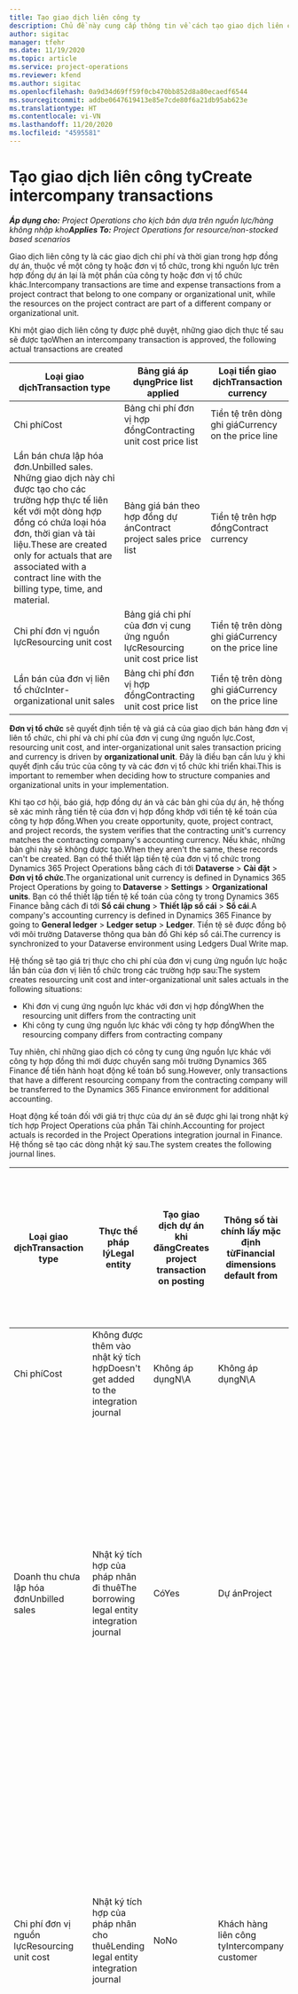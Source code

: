 ```yaml
---
title: Tạo giao dịch liên công ty
description: Chủ đề này cung cấp thông tin về cách tạo giao dịch liên công ty.
author: sigitac
manager: tfehr
ms.date: 11/19/2020
ms.topic: article
ms.service: project-operations
ms.reviewer: kfend
ms.author: sigitac
ms.openlocfilehash: 0a9d34d69ff59f0cb470bb852d8a80ecaedf6544
ms.sourcegitcommit: addbe0647619413e85e7cde80f6a21db95ab623e
ms.translationtype: HT
ms.contentlocale: vi-VN
ms.lasthandoff: 11/20/2020
ms.locfileid: "4595581"
---
```

# <a name="create-intercompany-transactions"></a><span data-ttu-id="98185-103">Tạo giao dịch liên công ty</span><span class="sxs-lookup"><span data-stu-id="98185-103">Create intercompany transactions</span></span>

<span data-ttu-id="98185-104">_**Áp dụng cho:** Project Operations cho kịch bản dựa trên nguồn lực/hàng không nhập kho_</span><span class="sxs-lookup"><span data-stu-id="98185-104">_**Applies To:** Project Operations for resource/non-stocked based scenarios_</span></span>

<span data-ttu-id="98185-105">Giao dịch liên công ty là các giao dịch chi phí và thời gian trong hợp đồng dự án, thuộc về một công ty hoặc đơn vị tổ chức, trong khi nguồn lực trên hợp đồng dự án lại là một phần của công ty hoặc đơn vị tổ chức khác.</span><span class="sxs-lookup"><span data-stu-id="98185-105">Intercompany transactions are time and expense transactions from a project contract that belong to one company or organizational unit, while the resources on the project contract are part of a different company or organizational unit.</span></span>

<span data-ttu-id="98185-106">Khi một giao dịch liên công ty được phê duyệt, những giao dịch thực tế sau sẽ được tạo</span><span class="sxs-lookup"><span data-stu-id="98185-106">When an intercompany transaction is approved, the following actual transactions are created</span></span>

| <span data-ttu-id="98185-107">**Loại giao dịch**</span><span class="sxs-lookup"><span data-stu-id="98185-107">**Transaction type**</span></span> | <span data-ttu-id="98185-108">**Bảng giá áp dụng**</span><span class="sxs-lookup"><span data-stu-id="98185-108">**Price list applied**</span></span> | <span data-ttu-id="98185-109">**Loại tiền giao dịch**</span><span class="sxs-lookup"><span data-stu-id="98185-109">**Transaction currency**</span></span> |
| --- | --- | --- |
| <span data-ttu-id="98185-110">Chi phí</span><span class="sxs-lookup"><span data-stu-id="98185-110">Cost</span></span> | <span data-ttu-id="98185-111">Bảng chi phí đơn vị hợp đồng</span><span class="sxs-lookup"><span data-stu-id="98185-111">Contracting unit cost price list</span></span> | <span data-ttu-id="98185-112">Tiền tệ trên dòng ghi giá</span><span class="sxs-lookup"><span data-stu-id="98185-112">Currency on the price line</span></span> |
| <span data-ttu-id="98185-113">Lần bán chưa lập hóa đơn.</span><span class="sxs-lookup"><span data-stu-id="98185-113">Unbilled sales.</span></span> <span data-ttu-id="98185-114">Những giao dịch này chỉ được tạo cho các trường hợp thực tế liên kết với một dòng hợp đồng có chứa loại hóa đơn, thời gian và tài liệu.</span><span class="sxs-lookup"><span data-stu-id="98185-114">These are created only for actuals that are associated with a contract line with the billing type, time, and material.</span></span> | <span data-ttu-id="98185-115">Bảng giá bán theo hợp đồng dự án</span><span class="sxs-lookup"><span data-stu-id="98185-115">Contract project sales price list</span></span> | <span data-ttu-id="98185-116">Tiền tệ trên hợp đồng</span><span class="sxs-lookup"><span data-stu-id="98185-116">Contract currency</span></span> |
| <span data-ttu-id="98185-117">Chi phí đơn vị nguồn lực</span><span class="sxs-lookup"><span data-stu-id="98185-117">Resourcing unit cost</span></span> | <span data-ttu-id="98185-118">Bảng giá chi phí của đơn vị cung ứng nguồn lực</span><span class="sxs-lookup"><span data-stu-id="98185-118">Resourcing unit cost price list</span></span> | <span data-ttu-id="98185-119">Tiền tệ trên dòng ghi giá</span><span class="sxs-lookup"><span data-stu-id="98185-119">Currency on the price line</span></span> |
| <span data-ttu-id="98185-120">Lần bán của đơn vị liên tổ chức</span><span class="sxs-lookup"><span data-stu-id="98185-120">Inter-organizational unit sales</span></span> | <span data-ttu-id="98185-121">Bảng chi phí đơn vị hợp đồng</span><span class="sxs-lookup"><span data-stu-id="98185-121">Contracting unit cost price list</span></span> | <span data-ttu-id="98185-122">Tiền tệ trên dòng ghi giá</span><span class="sxs-lookup"><span data-stu-id="98185-122">Currency on the price line</span></span> |

<span data-ttu-id="98185-123">**Đơn vị tổ chức** sẽ quyết định tiền tệ và giá cả của giao dịch bán hàng đơn vị liên tổ chức, chi phí và chi phí của đơn vị cung ứng nguồn lực.</span><span class="sxs-lookup"><span data-stu-id="98185-123">Cost, resourcing unit cost, and inter-organizational unit sales transaction pricing and currency is driven by **organizational unit**.</span></span> <span data-ttu-id="98185-124">Đây là điều bạn cần lưu ý khi quyết định cấu trúc của công ty và các đơn vị tổ chức khi triển khai.</span><span class="sxs-lookup"><span data-stu-id="98185-124">This is important to remember when deciding how to structure companies and organizational units in your implementation.</span></span>

<span data-ttu-id="98185-125">Khi tạo cơ hội, báo giá, hợp đồng dự án và các bản ghi của dự án, hệ thống sẽ xác minh rằng tiền tệ của đơn vị hợp đồng khớp với tiền tệ kế toán của công ty hợp đồng.</span><span class="sxs-lookup"><span data-stu-id="98185-125">When you create opportunity, quote, project contract, and project records, the system verifies that the contracting unit's currency matches the contracting company's accounting currency.</span></span> <span data-ttu-id="98185-126">Nếu khác, những bản ghi này sẽ không được tạo.</span><span class="sxs-lookup"><span data-stu-id="98185-126">When they aren't the same, these records can't be created.</span></span> <span data-ttu-id="98185-127">Bạn có thể thiết lập tiền tệ của đơn vị tổ chức trong Dynamics 365 Project Operations bằng cách đi tới **Dataverse** > **Cài đặt** > **Đơn vị tổ chức**.</span><span class="sxs-lookup"><span data-stu-id="98185-127">The organizational unit currency is defined in Dynamics 365 Project Operations by going to **Dataverse** > **Settings** > **Organizational units**.</span></span> <span data-ttu-id="98185-128">Bạn có thể thiết lập tiền tệ kế toán của công ty trong Dynamics 365 Finance bằng cách đi tới **Sổ cái chung** > **Thiết lập sổ cái** > **Sổ cái**.</span><span class="sxs-lookup"><span data-stu-id="98185-128">A company's accounting currency is defined in Dynamics 365 Finance by going to **General ledger** > **Ledger setup** > **Ledger**.</span></span> <span data-ttu-id="98185-129">Tiền tệ sẽ được đồng bộ với môi trường Dataverse thông qua bản đồ Ghi kép sổ cái.</span><span class="sxs-lookup"><span data-stu-id="98185-129">The currency is synchronized to your Dataverse environment using Ledgers Dual Write map.</span></span>

<span data-ttu-id="98185-130">Hệ thống sẽ tạo giá trị thực cho chi phí của đơn vị cung ứng nguồn lực hoặc lần bán của đơn vị liên tổ chức trong các trường hợp sau:</span><span class="sxs-lookup"><span data-stu-id="98185-130">The system creates resourcing unit cost and inter-organizational unit sales actuals  in the following situations:</span></span>

  - <span data-ttu-id="98185-131">Khi đơn vị cung ứng nguồn lực khác với đơn vị hợp đồng</span><span class="sxs-lookup"><span data-stu-id="98185-131">When the resourcing unit differs from the contracting unit</span></span>
  - <span data-ttu-id="98185-132">Khi công ty cung ứng nguồn lực khác với công ty hợp đồng</span><span class="sxs-lookup"><span data-stu-id="98185-132">When the resourcing company differs from contracting company</span></span>

<span data-ttu-id="98185-133">Tuy nhiên, chỉ những giao dịch có công ty cung ứng nguồn lực khác với công ty hợp đồng thì mới được chuyển sang môi trường Dynamics 365 Finance để tiến hành hoạt động kế toán bổ sung.</span><span class="sxs-lookup"><span data-stu-id="98185-133">However, only transactions that have a different resourcing company from the contracting company will be transferred to the Dynamics 365 Finance environment for additional accounting.</span></span>

<span data-ttu-id="98185-134">Hoạt động kế toán đối với giá trị thực của dự án sẽ được ghi lại trong nhật ký tích hợp Project Operations của phần Tài chính.</span><span class="sxs-lookup"><span data-stu-id="98185-134">Accounting for project actuals is recorded in the Project Operations integration journal in Finance.</span></span> <span data-ttu-id="98185-135">Hệ thống sẽ tạo các dòng nhật ký sau.</span><span class="sxs-lookup"><span data-stu-id="98185-135">The system creates the following journal lines.</span></span>

| <span data-ttu-id="98185-136">**Loại giao dịch**</span><span class="sxs-lookup"><span data-stu-id="98185-136">**Transaction type**</span></span> | <span data-ttu-id="98185-137">**Thực thể pháp lý**</span><span class="sxs-lookup"><span data-stu-id="98185-137">**Legal entity**</span></span> | <span data-ttu-id="98185-138">**Tạo giao dịch dự án khi đăng**</span><span class="sxs-lookup"><span data-stu-id="98185-138">**Creates project transaction on posting**</span></span> | <span data-ttu-id="98185-139">**Thông số tài chính lấy mặc định từ**</span><span class="sxs-lookup"><span data-stu-id="98185-139">**Financial dimensions default from**</span></span> | <span data-ttu-id="98185-140">**Nhóm thuế bán hàng thanh toán mặc định và nhóm thuế bán hàng của mặt hàng thanh toán**</span><span class="sxs-lookup"><span data-stu-id="98185-140">**Default billing sales tax group and billing item sales tax group**</span></span> |
| --- | --- | --- | --- | --- |
| <span data-ttu-id="98185-141">Chi phí</span><span class="sxs-lookup"><span data-stu-id="98185-141">Cost</span></span> | <span data-ttu-id="98185-142">Không được thêm vào nhật ký tích hợp</span><span class="sxs-lookup"><span data-stu-id="98185-142">Doesn't get added to the integration journal</span></span> | <span data-ttu-id="98185-143">Không áp dụng</span><span class="sxs-lookup"><span data-stu-id="98185-143">N\A</span></span> | <span data-ttu-id="98185-144">Không áp dụng</span><span class="sxs-lookup"><span data-stu-id="98185-144">N\A</span></span> | <span data-ttu-id="98185-145">Không áp dụng</span><span class="sxs-lookup"><span data-stu-id="98185-145">N\A</span></span> |
| <span data-ttu-id="98185-146">Doanh thu chưa lập hóa đơn</span><span class="sxs-lookup"><span data-stu-id="98185-146">Unbilled sales</span></span> | <span data-ttu-id="98185-147">Nhật ký tích hợp của pháp nhân đi thuê</span><span class="sxs-lookup"><span data-stu-id="98185-147">The borrowing legal entity integration journal</span></span> | <span data-ttu-id="98185-148">Có</span><span class="sxs-lookup"><span data-stu-id="98185-148">Yes</span></span> | <span data-ttu-id="98185-149">Dự án</span><span class="sxs-lookup"><span data-stu-id="98185-149">Project</span></span> | <span data-ttu-id="98185-150">**Nhóm thuế bán hàng thanh toán**: Dựa trên **khách hàng hợp đồng**</span><span class="sxs-lookup"><span data-stu-id="98185-150">**Billing sales tax group**: Based on the **contract customer**</span></span> <br/> <span data-ttu-id="98185-151">**Nhóm thuế bán hàng của mặt hàng thanh toán**: Lấy từ danh mục dự án của pháp nhân hiện tại trên dòng nhật ký kế toán</span><span class="sxs-lookup"><span data-stu-id="98185-151">**Billing item sales tax group**: From the current legal entity project category on the journal line</span></span> |
| <span data-ttu-id="98185-152">Chi phí đơn vị nguồn lực</span><span class="sxs-lookup"><span data-stu-id="98185-152">Resourcing unit cost</span></span> | <span data-ttu-id="98185-153">Nhật ký tích hợp của pháp nhân cho thuê</span><span class="sxs-lookup"><span data-stu-id="98185-153">Lending legal entity integration journal</span></span> | <span data-ttu-id="98185-154">No</span><span class="sxs-lookup"><span data-stu-id="98185-154">No</span></span> | <span data-ttu-id="98185-155">Khách hàng liên công ty</span><span class="sxs-lookup"><span data-stu-id="98185-155">Intercompany customer</span></span> | <span data-ttu-id="98185-156">**Nhóm thuế bán hàng thanh toán**: Dựa trên **khách hàng liên công ty**</span><span class="sxs-lookup"><span data-stu-id="98185-156">**Billing sales tax group**: Based on the **intercompany customer**</span></span> <br/> <span data-ttu-id="98185-157">**Nhóm thuế bán hàng của mặt hàng thanh toán**: Lấy từ danh mục dự án của pháp nhân hiện tại trên dòng nhật ký kế toán</span><span class="sxs-lookup"><span data-stu-id="98185-157">**Billing item sales tax group**: From the current legal entity project category on the journal line</span></span> |
| <span data-ttu-id="98185-158">Giao dịch liên tổ chức</span><span class="sxs-lookup"><span data-stu-id="98185-158">Inter-organizational sales</span></span> | <span data-ttu-id="98185-159">Nhật ký tích hợp của pháp nhân cho thuê</span><span class="sxs-lookup"><span data-stu-id="98185-159">Lending legal entity integration journal</span></span> | <span data-ttu-id="98185-160">No</span><span class="sxs-lookup"><span data-stu-id="98185-160">No</span></span> | <span data-ttu-id="98185-161">Khách hàng liên công ty</span><span class="sxs-lookup"><span data-stu-id="98185-161">Intercompany customer</span></span> | <span data-ttu-id="98185-162">**Nhóm thuế bán hàng thanh toán**: Dựa trên **khách hàng liên công ty**</span><span class="sxs-lookup"><span data-stu-id="98185-162">**Billing sales tax group**: Based on the **intercompany customer**</span></span> <br/> <span data-ttu-id="98185-163">**Nhóm thuế bán hàng của mặt hàng thanh toán**: Lấy từ danh mục dự án của pháp nhân hiện tại trên dòng nhật ký kế toán</span><span class="sxs-lookup"><span data-stu-id="98185-163">**Billing item sales tax group**: From the current legal entity project category on the journal line</span></span> |

### <a name="example-intercompany-transactions"></a><span data-ttu-id="98185-164">Ví dụ: Giao dịch liên công ty</span><span class="sxs-lookup"><span data-stu-id="98185-164">Example: Intercompany transactions</span></span>

<span data-ttu-id="98185-165">Molly Clark, nhà phát triển được GBPM thuê có 10 giờ làm việc cho dự án của USPM Adventure Works, đã được quản lý dự án phê duyệt.</span><span class="sxs-lookup"><span data-stu-id="98185-165">Molly Clark, developer employed in GBPM records 10 hours of work against a USPM Adventure Works project, which is approved by the project manager.</span></span> <span data-ttu-id="98185-166">Chi phí nhà phát triển của GBPM là 88 GBP mỗi giờ.</span><span class="sxs-lookup"><span data-stu-id="98185-166">Developer cost in GBPM is 88 GBP per hour.</span></span> <span data-ttu-id="98185-167">GBPM sẽ thu USPM 120 USD cho mỗi giờ làm việc của nhà phát triển.</span><span class="sxs-lookup"><span data-stu-id="98185-167">GBPM will bill USPM 120 USD per developer hour.</span></span> <span data-ttu-id="98185-168">USPM sẽ thu khách hàng của họ là Adventure Works 200 USD cho công việc mà nguồn lực của GBPM hoàn thành.</span><span class="sxs-lookup"><span data-stu-id="98185-168">USPM will bill the customer Adventure Works, 200 USD for work done by the GBPM resource.</span></span> <span data-ttu-id="98185-169">Để biết thêm thông tin, xem [Đặt cấu hình hóa đơn liên công ty](configure-intercompany-invoicing.md).</span><span class="sxs-lookup"><span data-stu-id="98185-169">For more information, see [Configure intercompany invoicing](configure-intercompany-invoicing.md).</span></span>

1. <span data-ttu-id="98185-170">Trong Project Operations, hãy đi tới **Nguồn lực** rồi chọn **Molly Clark** từ danh sách.</span><span class="sxs-lookup"><span data-stu-id="98185-170">In Project Operations, go to **Resources**, and select **Molly Clark** from the list.</span></span> <span data-ttu-id="98185-171">Trên tab **Lịch làm việc**, trong trường **Công ty**, hãy chọn **GBPM**.</span><span class="sxs-lookup"><span data-stu-id="98185-171">On the **Scheduling** tab, in the **Company** field, select **GBPM**.</span></span>
2. <span data-ttu-id="98185-172">Đi tới **Bán hàng** > **Khách hàng** rồi chọn **Mới** để tạo bản ghi khách hàng mới cho Adventure Works.</span><span class="sxs-lookup"><span data-stu-id="98185-172">Go to **Sales** > **Customers**, and select **New** to create a new customer record for Adventure Works.</span></span>
    1. <span data-ttu-id="98185-173">Đặt công ty thành **USPM**.</span><span class="sxs-lookup"><span data-stu-id="98185-173">Set the company to **USPM**.</span></span>
    2. <span data-ttu-id="98185-174">Đặt **Mối quan hệ** thành **Khách hàng**.</span><span class="sxs-lookup"><span data-stu-id="98185-174">Set **Relationship type** to **Customer**.</span></span>
    3. <span data-ttu-id="98185-175">Chọn **Nhóm khách hàng 10 – Trong nước**.</span><span class="sxs-lookup"><span data-stu-id="98185-175">Select **Customer group 10 – Domestic**.</span></span>
    4. <span data-ttu-id="98185-176">Đặt tiền tệ thành **USD**.</span><span class="sxs-lookup"><span data-stu-id="98185-176">Set currency to **USD**.</span></span>
    5. <span data-ttu-id="98185-177">Lưu bản ghi.</span><span class="sxs-lookup"><span data-stu-id="98185-177">Save the record.</span></span>
3. <span data-ttu-id="98185-178">Đi tới **Bán hàng** > **Hợp đồng dự án** rồi tạo hợp đồng dự án mới cho Adventure Works.</span><span class="sxs-lookup"><span data-stu-id="98185-178">Go to **Sales** > **Project Contracts** and create a new project contract for Adventure Works.</span></span>
    1. <span data-ttu-id="98185-179">Đặt công ty sở hữu thành **USPM** và đơn vị hợp đồng thành **Contoso Robotics US**.</span><span class="sxs-lookup"><span data-stu-id="98185-179">Set the owning company to **USPM** and the contracting unit to **Contoso Robotics US**.</span></span>
    2. <span data-ttu-id="98185-180">Chọn Adventure Works làm khách hàng.</span><span class="sxs-lookup"><span data-stu-id="98185-180">Select Adventure Works as the customer.</span></span>
    3. <span data-ttu-id="98185-181">Chọn bảng giá sản phẩm và lưu bản ghi.</span><span class="sxs-lookup"><span data-stu-id="98185-181">Select a product price list and save the record.</span></span>
    4. <span data-ttu-id="98185-182">Trên tab **Dòng hợp đồng**, hãy tạo một dòng hợp đồng mới.</span><span class="sxs-lookup"><span data-stu-id="98185-182">On the **Contract Lines** tab, create a new contract line.</span></span> <span data-ttu-id="98185-183">Đặt tên bất kỳ, sau đó chọn **Thời gian và tài liệu** làm phương thức thanh toán.</span><span class="sxs-lookup"><span data-stu-id="98185-183">Set any name, and select **Time and Materials** as the billing method.</span></span>
    5. <span data-ttu-id="98185-184">Tạo dự án mới và liên kết dự án đó với dòng hợp đồng này.</span><span class="sxs-lookup"><span data-stu-id="98185-184">Create a new project and associate it with this contract line.</span></span>
4. <span data-ttu-id="98185-185">Đăng nhập với tư cách nguồn lực, **Molly Clark**.</span><span class="sxs-lookup"><span data-stu-id="98185-185">Sign in as the resource, **Molly Clark**.</span></span> <span data-ttu-id="98185-186">Đi tới **Dự án** > **Mục thời gian** rồi tạo một mục thời gian cho Adventure Works.</span><span class="sxs-lookup"><span data-stu-id="98185-186">Go to **Projects** > **Time entries**, and create a time entry for the Adventure Works project.</span></span>
5. <span data-ttu-id="98185-187">Đăng nhập với tư cách Quản lý dự án.</span><span class="sxs-lookup"><span data-stu-id="98185-187">Sign in as the Project manager.</span></span> <span data-ttu-id="98185-188">Đi tới **Dự án** > **Phê duyệt** và phê duyệt giao dịch mục thời gian mà Molly Clark đã ghi.</span><span class="sxs-lookup"><span data-stu-id="98185-188">Go to **Projects** > **Approvals**, and approve the time entry transaction logged by Molly Clark.</span></span>
6. <span data-ttu-id="98185-189">Chuyển đến dự án Adventure Works rồi chọn **Có liên quan** > **Thực tế**.</span><span class="sxs-lookup"><span data-stu-id="98185-189">Navigate to the Adventure Works project and select \*\*Related > **Actuals**.</span></span> <span data-ttu-id="98185-190">Những giao dịch thực tế sau đây sẽ được tạo.</span><span class="sxs-lookup"><span data-stu-id="98185-190">The following actuals transactions are created.</span></span>

| <span data-ttu-id="98185-191">**Loại giao dịch**</span><span class="sxs-lookup"><span data-stu-id="98185-191">**Transaction type**</span></span> | <span data-ttu-id="98185-192">**Giá**</span><span class="sxs-lookup"><span data-stu-id="98185-192">**Price**</span></span> | <span data-ttu-id="98185-193">**Loại tiền giao dịch**</span><span class="sxs-lookup"><span data-stu-id="98185-193">**Transaction currency**</span></span> | <span data-ttu-id="98185-194">**Số lượng**</span><span class="sxs-lookup"><span data-stu-id="98185-194">**Amount**</span></span> |
| --- | --- | --- | --- |
| <span data-ttu-id="98185-195">Chi phí</span><span class="sxs-lookup"><span data-stu-id="98185-195">Cost</span></span> | <span data-ttu-id="98185-196">120</span><span class="sxs-lookup"><span data-stu-id="98185-196">120</span></span> | <span data-ttu-id="98185-197">USD</span><span class="sxs-lookup"><span data-stu-id="98185-197">USD</span></span> | <span data-ttu-id="98185-198">1200</span><span class="sxs-lookup"><span data-stu-id="98185-198">1200</span></span> |
| <span data-ttu-id="98185-199">Doanh thu chưa lập hóa đơn</span><span class="sxs-lookup"><span data-stu-id="98185-199">Unbilled sales</span></span> | <span data-ttu-id="98185-200">200</span><span class="sxs-lookup"><span data-stu-id="98185-200">200</span></span> | <span data-ttu-id="98185-201">USD</span><span class="sxs-lookup"><span data-stu-id="98185-201">USD</span></span> | <span data-ttu-id="98185-202">2000</span><span class="sxs-lookup"><span data-stu-id="98185-202">2000</span></span> |
| <span data-ttu-id="98185-203">Chi phí đơn vị nguồn lực</span><span class="sxs-lookup"><span data-stu-id="98185-203">Resourcing unit cost</span></span> | <span data-ttu-id="98185-204">88</span><span class="sxs-lookup"><span data-stu-id="98185-204">88</span></span> | <span data-ttu-id="98185-205">GBP</span><span class="sxs-lookup"><span data-stu-id="98185-205">GBP</span></span> | <span data-ttu-id="98185-206">880</span><span class="sxs-lookup"><span data-stu-id="98185-206">880</span></span> |
| <span data-ttu-id="98185-207">Lần bán của đơn vị liên tổ chức</span><span class="sxs-lookup"><span data-stu-id="98185-207">Inter-org unit sales</span></span> | <span data-ttu-id="98185-208">120</span><span class="sxs-lookup"><span data-stu-id="98185-208">120</span></span> | <span data-ttu-id="98185-209">USD</span><span class="sxs-lookup"><span data-stu-id="98185-209">USD</span></span> | <span data-ttu-id="98185-210">1200</span><span class="sxs-lookup"><span data-stu-id="98185-210">1200</span></span> |

7. <span data-ttu-id="98185-211">Đăng nhập với tư cách kế toán viên của USPM.</span><span class="sxs-lookup"><span data-stu-id="98185-211">Sign in as a USPM accountant.</span></span> <span data-ttu-id="98185-212">Mở phiên bản Tài chính của Project Operations rồi chọn công ty **USPM**.</span><span class="sxs-lookup"><span data-stu-id="98185-212">Open the Finance instance of Project Operations, and select the company **USPM**.</span></span> 
8. <span data-ttu-id="98185-213">Đi tới **Quản lý dự án và kế toán** > **Định kỳ** > **Project Operations trên Customer Engagement** > **Nhập từ bảng tách chuyển** rồi chọn chạy quy trình định kỳ.</span><span class="sxs-lookup"><span data-stu-id="98185-213">Go to **Project management and accounting** > **Periodic** > **Project Operations on Customer Engagement** > **Import from staging** and select to run the periodic process.</span></span> <span data-ttu-id="98185-214">Quy trình định kỳ này sẽ điền vào nhật ký Tích hợp Project Operations.</span><span class="sxs-lookup"><span data-stu-id="98185-214">This periodic process will fill in Project Operations Integration journal.</span></span>
9. <span data-ttu-id="98185-215">Đi tới **Quản lý dự án và kế toán** > **Nhật ký** > **Nhật ký tích hợp Project Operations** rồi xem lại dòng nhật ký kế toán.</span><span class="sxs-lookup"><span data-stu-id="98185-215">Go to **Project management and accounting** > **Journals** > **Project Operations integration journal** and review the journal lines.</span></span> <span data-ttu-id="98185-216">Hệ thống sẽ tạo các dòng sau.</span><span class="sxs-lookup"><span data-stu-id="98185-216">The system creates the following line.</span></span>

    | <span data-ttu-id="98185-217">**Loại giao dịch**</span><span class="sxs-lookup"><span data-stu-id="98185-217">**Transaction type**</span></span> | <span data-ttu-id="98185-218">**Giá**</span><span class="sxs-lookup"><span data-stu-id="98185-218">**Price**</span></span> | <span data-ttu-id="98185-219">**Loại tiền giao dịch**</span><span class="sxs-lookup"><span data-stu-id="98185-219">**Transaction currency**</span></span> | <span data-ttu-id="98185-220">**Số lượng**</span><span class="sxs-lookup"><span data-stu-id="98185-220">**Amount**</span></span> |
    | --- | --- | --- | --- |
    | <span data-ttu-id="98185-221">Doanh thu chưa lập hóa đơn</span><span class="sxs-lookup"><span data-stu-id="98185-221">Unbilled sales</span></span> | <span data-ttu-id="98185-222">200</span><span class="sxs-lookup"><span data-stu-id="98185-222">200</span></span> | <span data-ttu-id="98185-223">USD</span><span class="sxs-lookup"><span data-stu-id="98185-223">USD</span></span> | <span data-ttu-id="98185-224">2000</span><span class="sxs-lookup"><span data-stu-id="98185-224">2000</span></span> |

    <span data-ttu-id="98185-225">Nếu thiết lập hệ thống tích lũy doanh thu cho dự án này, những thông tin sau đây sẽ được đăng:</span><span class="sxs-lookup"><span data-stu-id="98185-225">If the system is set up to accrue revenue for this project, the following is posted:</span></span>

    - <span data-ttu-id="98185-226">Nợ: Dự án – giá trị WIP 200 USD</span><span class="sxs-lookup"><span data-stu-id="98185-226">Debit: Project – WIP sales value 200 USD</span></span>
    - <span data-ttu-id="98185-227">Có: Dự án – Doanh thu tích lũy 200 USD</span><span class="sxs-lookup"><span data-stu-id="98185-227">Credit: Project – Accrued Revenue 200 USD</span></span>

    <span data-ttu-id="98185-228">Giao dịch chưa thanh toán này giờ đã sẵn sàng để lập hóa đơn.</span><span class="sxs-lookup"><span data-stu-id="98185-228">This unbilled sale is now ready for invoicing.</span></span> <span data-ttu-id="98185-229">Hóa đơn của khách hàng Adventure Works có thể được đăng dưới khía cạnh tài chính khi cần.</span><span class="sxs-lookup"><span data-stu-id="98185-229">The invoice for the customer Adventure Works can be financially posted when needed.</span></span>

10. <span data-ttu-id="98185-230">Đăng nhập với tư cách kế toán viên **GBPM**.</span><span class="sxs-lookup"><span data-stu-id="98185-230">Sign in as the **GBPM** accountant.</span></span> <span data-ttu-id="98185-231">Mở phiên bản Tài chính của Project Operations rồi chọn công ty **GBPM**.</span><span class="sxs-lookup"><span data-stu-id="98185-231">Open the Finance instance of Project Operations, and open the company, **GBPM**.</span></span> 
11. <span data-ttu-id="98185-232">Đi tới **Quản lý dự án và kế toán** > **Định kỳ** > **Project Operations trên Customer Engagement** > **Nhập từ bảng tách chuyển** rồi chọn chạy quy trình định kỳ để điền nội dung vào nhật ký Tích hợp Project Operations.</span><span class="sxs-lookup"><span data-stu-id="98185-232">Go to **Project management and accounting** > **Periodic** > **Project Operations on Customer Engagement** > **Import from staging** and run the periodic process to  fill in Project Operations Integration journal.</span></span>
12. <span data-ttu-id="98185-233">Đi tới **Quản lý dự án và kế toán** > **Nhật ký** > **Nhật ký tích hợp Project Operations** rồi xem lại các dòng.</span><span class="sxs-lookup"><span data-stu-id="98185-233">Go to **Project management and accounting** > **Journals** > **Project Operations integration journal** and review the lines.</span></span> <span data-ttu-id="98185-234">Hệ thống sẽ tạo các dòng sau.</span><span class="sxs-lookup"><span data-stu-id="98185-234">The system creates the following lines.</span></span>

    | <span data-ttu-id="98185-235">**Loại giao dịch**</span><span class="sxs-lookup"><span data-stu-id="98185-235">**Transaction type**</span></span> | <span data-ttu-id="98185-236">**Giá**</span><span class="sxs-lookup"><span data-stu-id="98185-236">**Price**</span></span> | <span data-ttu-id="98185-237">**Loại tiền giao dịch**</span><span class="sxs-lookup"><span data-stu-id="98185-237">**Transaction currency**</span></span> | <span data-ttu-id="98185-238">**Số lượng**</span><span class="sxs-lookup"><span data-stu-id="98185-238">**Amount**</span></span> |
    | --- | --- | --- | --- |
    | <span data-ttu-id="98185-239">Chi phí đơn vị nguồn lực</span><span class="sxs-lookup"><span data-stu-id="98185-239">Resourcing unit cost</span></span> | <span data-ttu-id="98185-240">88</span><span class="sxs-lookup"><span data-stu-id="98185-240">88</span></span> | <span data-ttu-id="98185-241">GBP</span><span class="sxs-lookup"><span data-stu-id="98185-241">GBP</span></span> | <span data-ttu-id="98185-242">880</span><span class="sxs-lookup"><span data-stu-id="98185-242">880</span></span> |
    | <span data-ttu-id="98185-243">Lần bán của đơn vị liên tổ chức</span><span class="sxs-lookup"><span data-stu-id="98185-243">Inter-org unit sales</span></span> | <span data-ttu-id="98185-244">120</span><span class="sxs-lookup"><span data-stu-id="98185-244">120</span></span> | <span data-ttu-id="98185-245">USD</span><span class="sxs-lookup"><span data-stu-id="98185-245">USD</span></span> | <span data-ttu-id="98185-246">1200</span><span class="sxs-lookup"><span data-stu-id="98185-246">1200</span></span> |

    <span data-ttu-id="98185-247">Việc đăng những bản ghi này sẽ dẫn đến các giao dịch chứng từ sau:</span><span class="sxs-lookup"><span data-stu-id="98185-247">Posting these records result in the following voucher transactions:</span></span>

    - <span data-ttu-id="98185-248">Nợ: Chi phí dự án là 88 GBP</span><span class="sxs-lookup"><span data-stu-id="98185-248">Debit: Project cost 88 GBP</span></span>
    - <span data-ttu-id="98185-249">Có: Phân bổ tiền lương 88 GBP</span><span class="sxs-lookup"><span data-stu-id="98185-249">Credit: Payroll allocation 88 GBP</span></span>

    <span data-ttu-id="98185-250">Nếu thiết lập hệ thống tích lũy doanh thu liên công ty, những thông tin sau đây sẽ được đăng:</span><span class="sxs-lookup"><span data-stu-id="98185-250">If system is set up to accrue intercompany revenue, the following is posted:</span></span>

    - <span data-ttu-id="98185-251">Nợ: Dự án – giá trị WIP 120 USD</span><span class="sxs-lookup"><span data-stu-id="98185-251">Debit: Project – WIP sales value 120 USD</span></span>
    - <span data-ttu-id="98185-252">Có: Dự án – Doanh thu tích lũy 120 USD</span><span class="sxs-lookup"><span data-stu-id="98185-252">Credit: Project – Accrued Revenue 120 USD</span></span>

    <span data-ttu-id="98185-253">Hệ thống giờ đã sẵn sàng để tọa hóa đơn khách hàng liên công ty.</span><span class="sxs-lookup"><span data-stu-id="98185-253">The system is now ready to create an intercompany customer invoice.</span></span>
